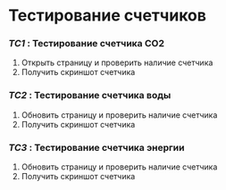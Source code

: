 # Тестирование счетчиков
### *TC1* : Тестирование счетчика CO2
1. Открыть страницу и проверить наличие счетчика
2. Получить скриншот счетчика
### *TC2* : Тестирование счетчика воды
1. Обновить страницу и проверить наличие счетчика
2. Получить скриншот счетчика
### *TC3* : Тестирование счетчика энергии
1. Обновить страницу и проверить наличие счетчика
2. Получить скриншот счетчика
